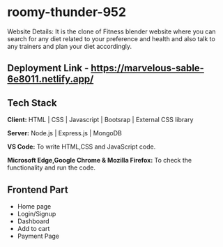 # roomy-thunder-952

Website Details: It is the clone of Fitness blender website where you can search for any diet related to your preference and health and also talk to any trainers and plan your diet accordingly. 


## Deployment Link - https://marvelous-sable-6e8011.netlify.app/

## Tech Stack

**Client:** HTML | CSS | Javascript | Bootsrap | External CSS library

**Server:** Node.js | Express.js | MongoDB 


**VS Code:** To write HTML,CSS and JavaScript code.

**Microsoft Edge,Google Chrome & Mozilla Firefox:** To check the functionality and run the code.

## Frontend Part

- Home page
- Login/Signup
- Dashboard
- Add to cart 
- Payment Page

